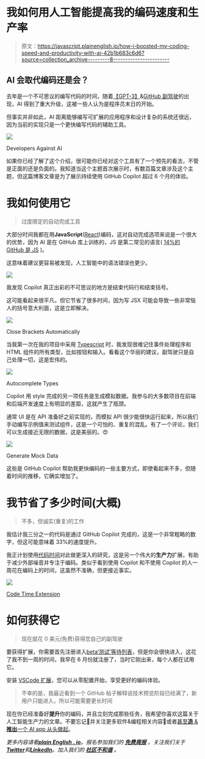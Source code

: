 # 我如何用人工智能提高我的编码速度和生产率

> 原文：<https://javascript.plainenglish.io/how-i-boosted-my-coding-speed-and-productivity-with-ai-42b1b683c6d6?source=collection_archive---------8----------------------->

## AI 会取代编码还是会？

去年是一个不可思议的编写代码的时间，随着[【GPT-3】](https://openai.com/api/)&[GitHub 副驾驶](https://copilot.github.com/)的出现，AI 得到了重大升级，这被一些人认为是程序员末日的开始。

但事实并非如此，AI 距离能够编写可扩展的应用程序和设计复杂的系统还很远，因为当前的实现只是一个更快编写代码的辅助工具。

![](img/92277dcada682977c59f343329b1763c.png)

Developers Against AI

如果你已经了解了这个介绍，很可能你已经对这个工具有了一个预先的看法，不管是正面的还是负面的。我知道当这个主题首次展示时，有数百篇文章涉及这个主题，但这篇博客文章是为了展示持续使用 GitHub Copilot 超过 6 个月的体验。

# 我如何使用它

> 过度限定的自动完成工具

大部分时间我都在用**JavaScript**([React](https://reactjs.org/))编码，这对自动完成选项来说是一个很大的优势，因为 AI 是在 GitHub 库上训练的，JS 是第二常见的语言( [14%的 GitHub 是 JS](https://madnight.github.io/githut/#/pull_requests/2021/4) )。

这意味着建议更容易被发现，人工智能中的语法错误也更少。

![](img/3dc97199f4b2d7474bed1f8d8248526d.png)

我发现 Copilot 真正出彩的不可思议的地方是结束代码行和结束括号。

这可能看起来很平凡，但它节省了很多时间，因为写 JSX 可能会导致一些非常恼人的括号意大利面，这是立即解决。

![](img/07a984899a5cbe66f260a69b70b32e3f.png)

Close Brackets Automatically

当我第一次在我的项目中采用 [Typescript](https://github.com/typescript-cheatsheets/react) 时，我发现很难记住事件处理程序和 HTML 组件的所有类型，比如按钮和输入。看看这个华丽的建议，副驾驶只是自己处理一切，这是宏伟的。

![](img/68a9b3a405579831930b1bb397b19845.png)

Autocomplete Types

Copilot 用 style 完成的另一项任务是生成模拟数据。我参与的大多数项目在前端和后端开发速度上有明显的差距，这就产生了瓶颈。

通常 UI 是在 API 准备好之前实现的，而模拟 API 很少能很快运行起来，所以我们手动编写示例值来测试组件，这是一个可怕的、重复的混乱。有了一个评论，我们可以生成接近无限的数据，这是美丽的。😍

![](img/2f6b3134185ceb460149c70ec1317766.png)

Generate Mock Data

这些是 GitHub Copilot 帮助我更快编码的一些主要方式，即使看起来不多，但随着时间的推移，它确实增加了。

# 我节省了多少时间(大概)

> 不多，但诚实(重复)的工作

我估计我三分之一的代码是通过 GitHub Copilot 完成的，这是一个非常粗略的数字，但这可能意味着 33%的速度提升。

我正计划使用[代码时间](https://www.software.com/code-editors/visual-studio-code)对此做更深入的研究，这是另一个伟大的**生产力**扩展，有助于减少外部噪音并专注于编码。类似于看到使用 Copilot 和不使用 Copilot 的人一周花在编码上的时间，这虽然不准确，但更接近事实。

![](img/48fdf5041d6e369caaba0ab383c9a76b.png)

[Code Time Extension](https://www.software.com/product/code-time)

# 如何获得它

> 现在就花 0 美元(免费)获得您自己的副驾驶

要获得扩展，你需要首先注册进入[beta‘测试’等待列表](https://github.com/features/copilot/signup)，但是你会很快进入，这花了我不到一周的时间，我早在 6 月份就注册了，当时它刚出来，每个人都在试用它。

安装 [VSCode 扩展](https://marketplace.visualstudio.com/items?itemName=GitHub.copilot)，您可以从零配置开始，享受更好的编码体验。

> 不幸的是，我最近看到一个 GitHub 帖子解释说技术预览阶段已经满了，新用户只能进入，所以可能需要更长时间

现在你已经准备好**提升**你的编码，并且立刻完成那些任务，我希望你喜欢这篇关于人工智能生产力的文章。不要忘记👏并关注更多软件&编程相关内容💜或者[甚至**造** & **推出**一个 AI app 从头做起](https://medium.com/r?url=https%3A%2F%2Fjavascript.plainenglish.io%2Fhow-i-launched-a-saas-in-60-days-with-an-empty-pocket-313aa59c3e78)。

*更多内容请看*[***plain English . io***](https://plainenglish.io/)*。报名参加我们的* [***免费周报***](http://newsletter.plainenglish.io/) *。关注我们关于*[***Twitter***](https://twitter.com/inPlainEngHQ)*和*[***LinkedIn***](https://www.linkedin.com/company/inplainenglish/)*。加入我们的* [***社区不和谐***](https://discord.gg/GtDtUAvyhW) *。*